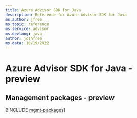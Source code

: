 ```yaml
---
title: Azure Advisor SDK for Java
description: Reference for Azure Advisor SDK for Java
ms.author: jfree
ms.topic: reference
ms.service: advisor
ms.devlang: java
author: joshfree
ms.data: 10/19/2022
---
```

# Azure Advisor SDK for Java - preview

## Management packages - preview
[!INCLUDE [mgmt-packages](advisor-mgmt-index.md)]